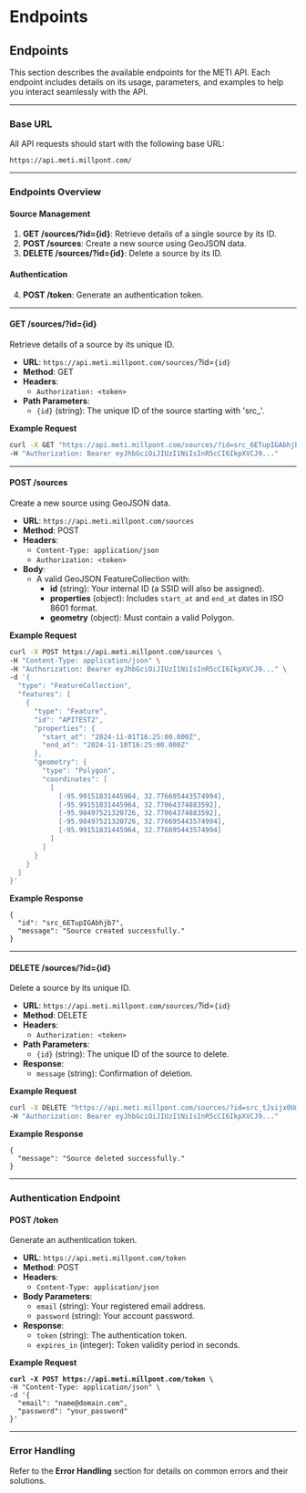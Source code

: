 # Endpoints

## Endpoints

This section describes the available endpoints for the METI API. Each endpoint includes details on its usage, parameters, and examples to help you interact seamlessly with the API.

***

### Base URL

All API requests should start with the following base URL:

```http
https://api.meti.millpont.com/
```

***

### Endpoints Overview

#### Source Management

1. **GET /sources/?id={id}**: Retrieve details of a single source by its ID.
2. **POST /sources**: Create a new source using GeoJSON data.
3. **DELETE /sources/?id={id}**: Delete a source by its ID.

#### Authentication

4. **POST /token**: Generate an authentication token.

***

#### **GET /sources/**?id=**{id}**

Retrieve details of a source by its unique ID.

* **URL**: `https://api.meti.millpont.com/sources/`?id=`{id}`
* **Method**: GET
* **Headers**:
  * `Authorization: <token>`
* **Path Parameters**:
  * `{id}` (string): The unique ID of the source starting with 'src\_'.

**Example Request**

```bash
curl -X GET "https://api.meti.millpont.com/sources/?id=src_6ETupIGAbhjb7" \
-H "Authorization: Bearer eyJhbGciOiJIUzI1NiIsInR5cCI6IkpXVCJ9..."
```

***

#### **POST /sources**

Create a new source using GeoJSON data.

* **URL**: `https://api.meti.millpont.com/sources`
* **Method**: POST
* **Headers**:
  * `Content-Type: application/json`
  * `Authorization: <token>`
* **Body**:
  * A valid GeoJSON FeatureCollection with:
    * **id** (string): Your internal ID (a SSID will also be assigned).
    * **properties** (object): Includes `start_at` and `end_at` dates in ISO 8601 format.
    * **geometry** (object): Must contain a valid Polygon.

**Example Request**

```bash
curl -X POST https://api.meti.millpont.com/sources \
-H "Content-Type: application/json" \
-H "Authorization: Bearer eyJhbGciOiJIUzI1NiIsInR5cCI6IkpXVCJ9..." \
-d '{
  "type": "FeatureCollection",
  "features": [
    {
      "type": "Feature",
      "id": "APITEST2",
      "properties": {
        "start_at": "2024-11-01T16:25:00.000Z",
        "end_at": "2024-11-10T16:25:00.000Z"
      },
      "geometry": {
        "type": "Polygon",
        "coordinates": [
          [
            [-95.99151831445964, 32.776695443574994],
            [-95.99151831445964, 32.77064374883592],
            [-95.98497521320726, 32.77064374883592],
            [-95.98497521320726, 32.776695443574994],
            [-95.99151831445964, 32.776695443574994]
          ]
        ]
      }
    }
  ]
}'
```

**Example Response**

```http
{
  "id": "src_6ETupIGAbhjb7",
  "message": "Source created successfully."
}
```

***

#### **DELETE /sources/**?id=**{id}**

Delete a source by its unique ID.

* **URL**: `https://api.meti.millpont.com/sources/`?id=`{id}`
* **Method**: DELETE
* **Headers**:
  * `Authorization: <token>`
* **Path Parameters**:
  * `{id}` (string): The unique ID of the source to delete.
* **Response**:
  * `message` (string): Confirmation of deletion.

**Example Request**

```bash
curl -X DELETE "https://api.meti.millpont.com/sources/?id=src_tJsijx0UmuGE9" \
-H "Authorization: Bearer eyJhbGciOiJIUzI1NiIsInR5cCI6IkpXVCJ9..."
```

**Example Response**

```http
{
  "message": "Source deleted successfully."
}
```

***

### Authentication Endpoint

#### **POST /token**

Generate an authentication token.

* **URL**: `https://api.meti.millpont.com/token`
* **Method**: POST
* **Headers**:
  * `Content-Type: application/json`
* **Body Parameters**:
  * `email` (string): Your registered email address.
  * `password` (string): Your account password.
* **Response**:
  * `token` (string): The authentication token.
  * `expires_in` (integer): Token validity period in seconds.

**Example Request**

<pre class="language-bash"><code class="lang-bash"><strong>curl -X POST https://api.meti.millpont.com/token \
</strong>-H "Content-Type: application/json" \
-d '{
  "email": "name@domain.com",
  "password": "your_password"
}'
</code></pre>

***

### Error Handling

Refer to the **Error Handling** section for details on common errors and their solutions.
